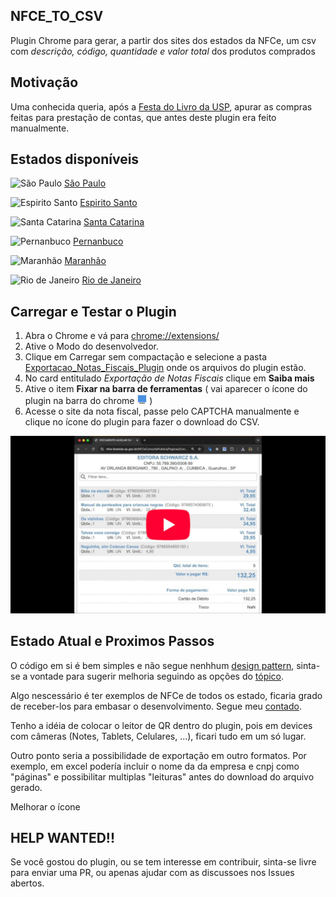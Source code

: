 ## NFCE_TO_CSV

Plugin Chrome para gerar, a partir dos sites dos estados da NFCe, um csv com _descrição, código, quantidade e valor total_ dos produtos comprados

## Motivação

Uma conhecida queria, após a [Festa do Livro da USP](https://festadolivro.edusp.com.br/), apurar as compras feitas para prestação de contas, que antes deste plugin era feito manualmente.

## Estados disponíveis

![São Paulo](https://upload.wikimedia.org/wikipedia/commons/thumb/2/2b/Bandeira_do_estado_de_S%C3%A3o_Paulo.svg/20px-Bandeira_do_estado_de_S%C3%A3o_Paulo.svg.png) [São Paulo](exemplos/sp1.jpeg)

![Espirito Santo](https://upload.wikimedia.org/wikipedia/commons/thumb/4/43/Bandeira_do_Esp%C3%ADrito_Santo.svg/20px-Bandeira_do_Esp%C3%ADrito_Santo.svg.png) [Espirito Santo](exemplos/es1.jpg)

![Santa Catarina](https://upload.wikimedia.org/wikipedia/commons/thumb/1/1a/Bandeira_de_Santa_Catarina.svg/20px-Bandeira_de_Santa_Catarina.svg.png) [Santa Catarina](exemplos/sc1.jpg)

![Pernanbuco](https://upload.wikimedia.org/wikipedia/commons/thumb/5/59/Bandeira_de_Pernambuco.svg/20px-Bandeira_de_Pernambuco.svg.png) [Pernanbuco](exemplos/pe1.webp)

![Maranhão](https://upload.wikimedia.org/wikipedia/commons/thumb/4/45/Bandeira_do_Maranh%C3%A3o.svg/20px-Bandeira_do_Maranh%C3%A3o.svg.png) [Maranhão](exemplos/ma1.webp)

![Rio de Janeiro](https://upload.wikimedia.org/wikipedia/commons/thumb/7/73/Bandeira_do_estado_do_Rio_de_Janeiro.svg/20px-Bandeira_do_estado_do_Rio_de_Janeiro.svg.png) [Rio de Janeiro](exemplos/rj1.webp)

## Carregar e Testar o Plugin

1. Abra o Chrome e vá para [chrome://extensions/](chrome://extensions/)
2. Ative o Modo do desenvolvedor.
3. Clique em Carregar sem compactação e selecione a pasta [Exportacao_Notas_Fiscais_Plugin](Exportacao_Notas_Fiscais_Plugin/) onde os arquivos do plugin estão.
4. No card entitulado _Exportação de Notas Fiscais_ clique em **Saiba mais**
5. Ative o item **Fixar na barra de ferramentas** ( vai aparecer o ícone do plugin na barra do chrome ![Vai aparecer o ícone do plugin na barra do chrome](Exportacao_Notas_Fiscais_Plugin/icon16.png) )
6. Acesse o site da nota fiscal, passe pelo CAPTCHA manualmente e clique no ícone do plugin para fazer o download do CSV.

[![Watch the video](imagens/thumb.jpg)](https://youtu.be/R1jVU5cFbO8)

## Estado Atual e Proximos Passos

O código em si é bem simples e não segue nenhhum [design pattern](https://refactoring.guru/design-patterns), sinta-se a vontade para sugerir melhoria seguindo as opções do [tópico](#help-wanted).

Algo nescessário é ter exemplos de NFCe de todos os estado, ficaria grado de receber-los para embasar o desenvolvimento. Segue meu [contado](https://github.com/roremeol).

Tenho a idéia de colocar o leitor de QR dentro do plugin, pois em devices com câmeras (Notes, Tablets, Celulares, ...), ficari tudo em um só lugar.

Outro ponto seria a possibilidade de exportação em outro formatos. Por exemplo, em excel podería incluir o nome da da empresa e cnpj como "páginas" e possibilitar multiplas "leituras" antes do download do arquivo gerado.

Melhorar o ícone

## HELP WANTED!!

Se você gostou do plugin, ou se tem interesse em contribuir, sinta-se livre para enviar uma PR, ou apenas ajudar com as discussoes nos Issues abertos.

